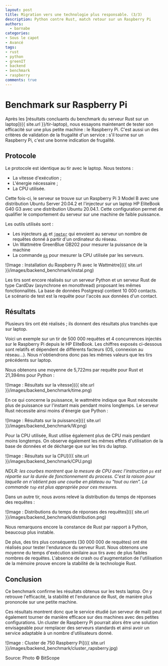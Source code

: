 ```yaml
---
layout: post
title: Migration vers une technologie plus responsable. (3/3)
description: Python contre Rust, match retour sur un Raspberry Pi
authors:
  - barnabe
categories:
- Sous le capot
- Avancé
tags:
- rust
- python
- greenIT
- backend
- benchmark
- raspberry
comments: true
---
```



# Benchmark sur Raspberry Pi

Après les [résultats concluants du benchmark du serveur Rust sur un laptop]({{ site.url }}/tir-laptop), nous essayons maintenant de tester son efficacité sur une plus petite machine : le Raspberry Pi. C'est aussi un des critères de validation de la frugalité d'un service : s'il tourne sur un Raspberry Pi, c'est une bonne indication de frugalité.

## Protocole

Le protocole est identique au tir avec le laptop. Nous testons :
* La vitesse d'exécution ;
* L'énergie nécessaire ;
* La CPU utilisée.

Cette fois-ci, le serveur se trouve sur un Raspberry Pi 3 Model B avec une distribution Ubuntu Server 20.04.2 et l'injecteur sur un laptop HP EliteBook G40 G3 avec une distribution Ubuntu 20.04.1. Cette configuration permet de qualifier le comportement du serveur sur une machine de faible puissance.

Les outils utilisés sont :

* Les injecteurs [`ab`](https://httpd.apache.org/docs/2.4/fr/programs/ab.HTTP) et [`jmeter`](https://jmeter.apache.org/) qui envoient au serveur un nombre de requêtes donné à partir d'un ordinateur du réseau.
* Un Wattmètre GreenBlue GB202 pour mesurer la puissance de la machine
* La commande [`ps`](https://man7.org/linux/man-pages/man1/ps.1.HTTP) pour mesurer la CPU utilisée par les serveurs.

![Image : Installation du Raspberry Pi avec le Wattmètre]({{ site.url }}/images/backend_benchmark/instal.png)

Les tirs sont encore réalisés sur un serveur Python et un serveur Rust de type CardDav (asynchrone en monothread) proposant les mêmes fonctionnalités. La base de données Postgresql contient 10 000 contacts. Le scénario de test est la requête pour l'accès aux données d'un contact.

## Résultats

Plusieurs tirs ont été réalisés ; ils donnent des résultats plus tranchés que sur laptop.

Voici un exemple sur un tir de 500 000 requêtes et 4 concurrences injectés sur le Raspberry Pi depuis le HP EliteBook. Les chiffres exposés ci-dessous sont relatifs et dépendent de différents facteurs (OS, connexion au réseau...). Nous n'obtiendrons donc pas les mêmes valeurs que les tirs précédents sur laptop.

Nous obtenons une moyenne de 5,722ms par requête pour Rust et 21,394ms pour Python :

![Image : Résultats sur la vitesse]({{ site.url }}/images/backend_benchmark/time.png)

En ce qui concerne la puissance, le wattmètre indique que Rust nécessite plus de puissance sur l'instant mais pendant moins longtemps. Le serveur Rust nécessite ainsi moins d'énergie que Python :

![Image : Résultats sur la puissance]({{ site.url }}/images/backend_benchmark/W.png)

Pour la CPU utilisée, Rust utilise également plus de CPU mais pendant moins longtemps. On observe également les mêmes effets d'utilisation de la base de données et de décharge que sur les tirs du laptop.

![Image : Résultats sur la CPU]({{ site.url }}/images/backend_benchmark/CPU.png)

*NDLR: les courbes montrent que la mesure de CPU avec l'instruction `ps` est répartie sur la durée de fonctionnement du process. C'est la raison pour laquelle on n'obtient pas une courbe en plateau ou "tout ou rien". La commande `top` est plus appropriée pour ces mesures.*

Dans un autre tir, nous avons relevé la distribution du temps de réponses des requêtes :

![Image : Distributions du temps de réponses des requêtes]({{ site.url }}/images/backend_benchmark/distribution.png)

Nous remarquons encore la constance de Rust par rapport à Python, beaucoup plus instable.

De plus, des tirs plus conséquents (30 000 000 de requêtes) ont été réalisés pour tester l'endurance du serveur Rust. Nous obtenons une moyenne du temps d'exécution similaire aux tirs avec de plus faibles nombres de requêtes. L'absence de crash ou d'augmentation de l'utilisation de la mémoire prouve encore la stabilité de la technologie Rust.


## Conclusion

Ce benchmark confirme les résultats obtenus sur les tests laptop. On y retrouve l'efficacité, la stabilité et l'endurance de Rust, de manière plus prononcée sur une petite machine.

Ces résultats montrent donc que le service étudié (un serveur de mail) peut également tourner de manière efficace sur des machines avec des petites configurations. Un cluster de Raspberry Pi pourrait alors être une solution envisageable pour remplacer des serveurs standards et ainsi avoir un service adaptable à un nombre d'utilisateurs donné.

![Image : Cluster de 750 Raspberry Pi]({{ site.url }}/images/backend_benchmark/cluster_rapsberry.jpg)

Source: Photo © BitScope
